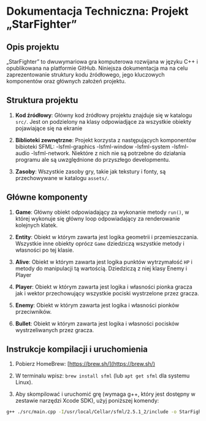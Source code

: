 # Dokumentacja Techniczna: Projekt „StarFighter”

## Opis projektu

„StarFighter” to dwuwymariowa gra komputerowa rozwijana w języku C++ i opublikowana na platformie GitHub. Niniejsza dokumentacja ma na celu zaprezentowanie struktury kodu źródłowego, jego kluczowych komponentów oraz głównych założeń projektu.

## Struktura projektu

1. **Kod źródłowy**: Główny kod źródłowy projektu znajduje się w katalogu `src/`. Jest on podzielony na klasy odpowiadjące za wszystkie obiekty pojawiające się na ekranie

2. **Biblioteki zewnętrzne**: Projekt korzysta z następujących komponentów bibioteki SFML: -lsfml-graphics -lsfml-window -lsfml-system -lsfml-audio -lsfml-network. Niektóre z nich nie są potrzebne do działania programu ale są uwzględnione do przyszłego developmentu.

3. **Zasoby**: Wszystkie zasoby gry, takie jak tekstury i fonty, są przechowywane w katalogu `assets/`.

## Główne komponenty

1. **Game**: Główny obiekt odpowiadający za wykonanie metody `run()`, w której wykonuje się główny loop odpowiadający za renderowanie kolejnych klatek.

2. **Entity**: Obiekt w którym zawarta jest logika geometrii i przemieszczania. Wszystkie inne obiekty oprócz `Game` dziedziczą wszystkie metody i własności po tej klasie.

3. **Alive**: Obiekt w którym zawarta jest logika punktów wytrzymałość `HP` i metody do manipulacji tą wartością. Dziedziczą z niej klasy Enemy i Player

4. **Player**: Obiekt w którym zawarta jest logika i własności pionka gracza jak i wektor przechowujący wszystkie pociski wystrzelone przez gracza.

5. **Enemy**: Obiekt w którym zawarta jest logika i własności pionków przeciwników.

6. **Bullet**: Obiekt w którym zawarta jest logika i własności pocisków wystrzeliwanych przez gracza.

## Instrukcje kompilacji i uruchomienia

1. Pobierz HomeBrew: [https://brew.sh/](https://brew.sh/)

2. W terminalu wpisz: `brew install sfml` (lub `apt get sfml` dla systemu Linux).

3. Aby skompilować i uruchomić grę (wymaga g++, który jest dostępny w zestawie narzędzi Xcode SDK), użyj poniższej komendy:

```bash
g++ ./src/main.cpp -I/usr/local/Cellar/sfml/2.5.1_2/include -o StarFighter -L/usr/local/Cellar/sfml/2.5.1_2/lib/ -lsfml-graphics -lsfml-window -lsfml-system -lsfml-audio -lsfml-network && ./StarFighter
```

